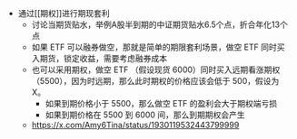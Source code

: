- 通过[[期权]]进行期现套利
	- 讨论当期货贴水，举例A股半到期的中证期货贴水6.5个点，折合年化13个点
	- 如果 ETF 可以融券做空，那就是简单的期限套利场景，做空 ETF 同时买入期货，锁定收益，需要考虑融券成本
	- 也可以采用期权，做空 ETF （假设现货 6000）同时买入远期看涨期权 （5500），因为时远期，那么此时期权的价格应该会低于 500，假设为 X。
		- 如果到期价格小于 5500，那么做空 ETF 的盈利会大于期权端亏损
		- 如果到期价格在 5500 到 6000 间，那么到期期权会产生
	- https://x.com/Amy6Tina/status/1930119532443799999